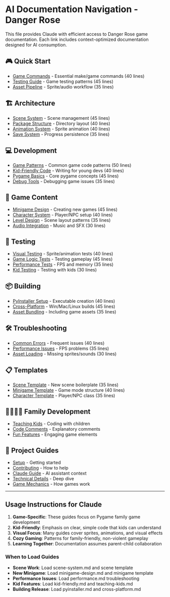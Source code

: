 # AI Documentation Navigation - Danger Rose

This file provides Claude with efficient access to Danger Rose game documentation. Each link includes context-optimized documentation designed for AI consumption.

## 🎮 Quick Start
- [Game Commands](./guides/ai/quick-reference/commands.md) - Essential make/game commands (40 lines)
- [Testing Guide](./guides/ai/quick-reference/testing.md) - Game testing patterns (45 lines)
- [Asset Pipeline](./guides/ai/quick-reference/assets.md) - Sprite/audio workflow (35 lines)

## 🏗️ Architecture
- [Scene System](./guides/ai/architecture/scene-system.md) - Scene management (45 lines)
- [Package Structure](./guides/ai/architecture/package-structure.md) - Directory layout (40 lines)
- [Animation System](./guides/ai/architecture/animation.md) - Sprite animation (40 lines)
- [Save System](./guides/ai/architecture/save-system.md) - Progress persistence (35 lines)

## 💻 Development
- [Game Patterns](./guides/ai/development/game-patterns.md) - Common game code patterns (50 lines)
- [Kid-Friendly Code](./guides/ai/development/kid-friendly.md) - Writing for young devs (40 lines)
- [Pygame Basics](./guides/ai/development/pygame-basics.md) - Core pygame concepts (45 lines)
- [Debug Tools](./guides/ai/development/debug-tools.md) - Debugging game issues (35 lines)

## 🎨 Game Content
- [Minigame Design](./guides/ai/content/minigame-design.md) - Creating new games (45 lines)
- [Character System](./guides/ai/content/characters.md) - Player/NPC setup (40 lines)
- [Level Design](./guides/ai/content/levels.md) - Scene layout patterns (35 lines)
- [Audio Integration](./guides/ai/content/audio.md) - Music and SFX (30 lines)

## 🧪 Testing
- [Visual Testing](./guides/ai/testing/visual.md) - Sprite/animation tests (40 lines)
- [Game Logic Tests](./guides/ai/testing/game-logic.md) - Testing gameplay (45 lines)
- [Performance Tests](./guides/ai/testing/performance.md) - FPS and memory (35 lines)
- [Kid Testing](./guides/ai/testing/kid-testing.md) - Testing with kids (30 lines)

## 📦 Building
- [PyInstaller Setup](./guides/ai/building/pyinstaller.md) - Executable creation (40 lines)
- [Cross-Platform](./guides/ai/building/cross-platform.md) - Win/Mac/Linux builds (45 lines)
- [Asset Bundling](./guides/ai/building/assets.md) - Including game assets (35 lines)

## 🛠️ Troubleshooting
- [Common Errors](./guides/ai/troubleshooting/common.md) - Frequent issues (40 lines)
- [Performance Issues](./guides/ai/troubleshooting/performance.md) - FPS problems (35 lines)
- [Asset Loading](./guides/ai/troubleshooting/assets.md) - Missing sprites/sounds (30 lines)

## 📋 Templates
- [Scene Template](./guides/ai/templates/scene.md) - New scene boilerplate (35 lines)
- [Minigame Template](./guides/ai/templates/minigame.md) - Game mode structure (40 lines)
- [Character Template](./guides/ai/templates/character.md) - Player/NPC class (35 lines)

## 👨‍👩‍👧‍👦 Family Development
- [Teaching Kids](./guides/development/teaching-kids.md) - Coding with children
- [Code Comments](./guides/development/kid-comments.md) - Explanatory comments
- [Fun Features](./guides/development/fun-features.md) - Engaging game elements

## 🚀 Project Guides
- [Setup](./guides/setup/bootstrap.md) - Getting started
- [Contributing](./guides/setup/contributing.md) - How to help
- [Claude Guide](./CLAUDE.md) - AI assistant context
- [Technical Details](./guides/development/technical-architecture.md) - Deep dive
- [Game Mechanics](./guides/development/game-mechanics.md) - How games work

---

## Usage Instructions for Claude

1. **Game-Specific**: These guides focus on Pygame family game development
2. **Kid-Friendly**: Emphasis on clear, simple code that kids can understand
3. **Visual Focus**: Many guides cover sprites, animations, and visual effects
4. **Cozy Gaming**: Patterns for family-friendly, non-violent gameplay
5. **Learning Together**: Documentation assumes parent-child collaboration

### When to Load Guides
- **Scene Work**: Load scene-system.md and scene template
- **New Minigame**: Load minigame-design.md and minigame template
- **Performance Issues**: Load performance.md troubleshooting
- **Kid Features**: Load kid-friendly.md and teaching-kids.md
- **Building Release**: Load pyinstaller.md and cross-platform.md